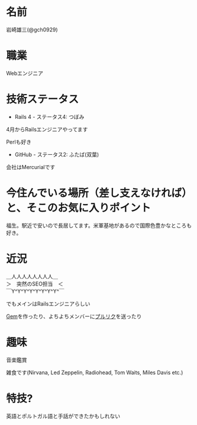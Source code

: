 # 名前

岩崎雄三(@gch0929)

# 職業

Webエンジニア

# 技術ステータス

* Rails 4 - ステータス4: つぼみ

4月からRailsエンジニアやってます

Perlも好き

* GitHub - ステータス2: ふたば(双葉)

会社はMercurialです

# 今住んでいる場所（差し支えなければ）と、そこのお気に入りポイント

福生。駅近で安いので長居してます。米軍基地があるので国際色豊かなところも好き。

# 近況

 ＿人人人人人人人人＿  
 ＞　突然のSEO担当　＜  
 ￣Y\^Y\^Y\^Y\^Y\^Y\^Y\^Y\^￣  

でもメインはRailsエンジニアらしい

[Gem](https://github.com/yuzoiwasaki/lovelee)を作ったり、よちよちメンバーに[プルリク](https://github.com/yucao24hours/karate/pull/1)を送ったり

# 趣味

音楽鑑賞

雑食です(Nirvana, Led Zeppelin, Radiohead, Tom Waits, Miles Davis etc.) 

# 特技?

英語とポルトガル語と手話ができたかもしれない
